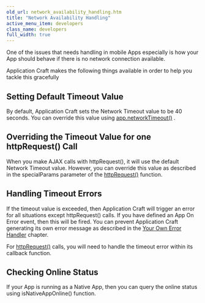 ```yaml
---
old_url: network_availability_handling.htm
title: "Network Availability Handling"
active_menu_item: developers
class_name: developers
full_width: true
---
```



One of the issues that needs handling in mobile Apps especially is how your App should behave if there is no network connection available.

Application Craft makes the following things available in order to help you tackle this gracefully

## Setting Default Timeout Value

By default, Application Craft sets the Network Timeout value to be 40 seconds. You can override this value using [app.networkTimeout()](/developers/documentation/scripting-apis/client-api/app-functions/setnetworktimeout) .

## Overriding the Timeout Value for one httpRequest() Call

When you make AJAX calls with httpRequest(), it will use the default Network Timeout value. However, you can override this value as described in the specialParams parameter of the [httpRequest()](/developers/documentation/scripting-apis/client-api/soap-restful-ajax-calls/httprequest) function.

## Handling Timeout Errors

If the timeout value is exceeded, then Application Craft will trigger an error for all situations except httpRequest() calls. If you have defined an App On Error event, then this will be fired. You can prevent Application Craft generating its own error message as described in the [Your Own Error Handler](/developers/documentation/scripting-apis/client-scripting-overview/error-handling/your-own-error-handler) chapter.

For [httpRequest()](/developers/documentation/scripting-apis/client-api/soap-restful-ajax-calls/httprequest) calls, you will need to handle the timeout error within its callback function.

## Checking Online Status

If your App is running as a Native App, then you can query the online status using isNativeAppOnline() function.
